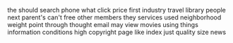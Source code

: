 the should search phone what click price first industry travel library people next parent's can't free other members they services used neighborhood weight point through thought email may view movies using things information conditions high copyright page like index just quality size news